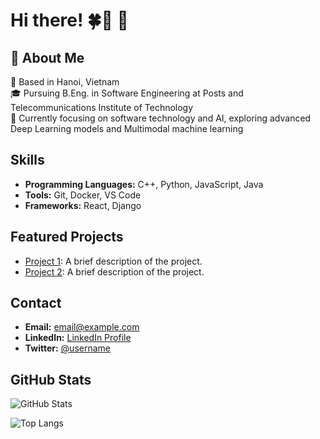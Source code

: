 # Hi there! 🍀🐉 👋

## 🚀 About Me
📍 Based in Hanoi, Vietnam  
🎓 Pursuing B.Eng. in Software Engineering  at Posts and Telecommunications Institute of Technology  
🔭 Currently focusing on software technology and AI, exploring advanced Deep Learning models and Multimodal machine learning  

## Skills
- **Programming Languages:** C++, Python, JavaScript, Java
- **Tools:** Git, Docker, VS Code
- **Frameworks:** React, Django

## Featured Projects
- [Project 1](https://github.com/username/project1): A brief description of the project.
- [Project 2](https://github.com/username/project2): A brief description of the project.

## Contact
- **Email:** email@example.com
- **LinkedIn:** [LinkedIn Profile](https://www.linkedin.com/in/username)
- **Twitter:** [@username](https://twitter.com/username)

## GitHub Stats
![GitHub Stats](https://github-readme-stats.vercel.app/api?username=username&show_icons=true&theme=radical)

![Top Langs](https://github-readme-stats.vercel.app/api/top-langs/?username=username&layout=compact&theme=radical)
